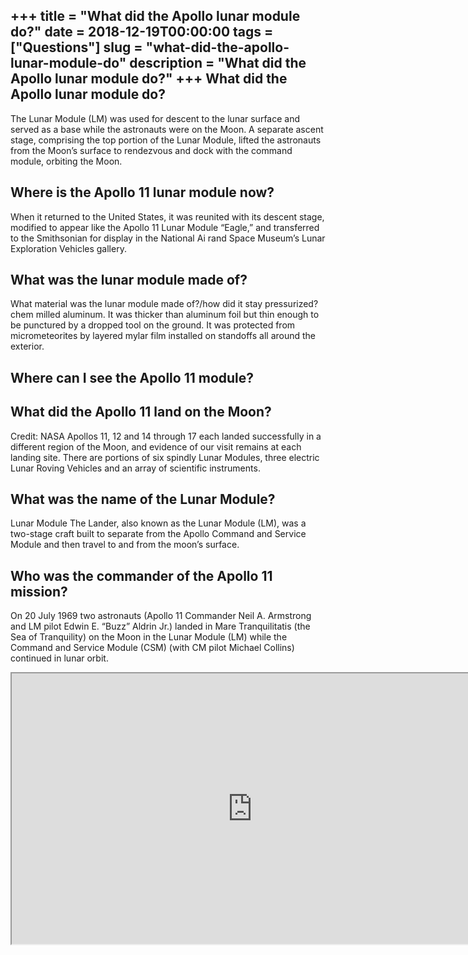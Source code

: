 +++
title = "What did the Apollo lunar module do?"
date = 2018-12-19T00:00:00
tags = ["Questions"]
slug = "what-did-the-apollo-lunar-module-do"
description = "What did the Apollo lunar module do?"
+++
What did the Apollo lunar module do?
------------------------------------

The Lunar Module (LM) was used for descent to the lunar surface and served as a base while the astronauts were on the Moon. A separate ascent stage, comprising the top portion of the Lunar Module, lifted the astronauts from the Moon’s surface to rendezvous and dock with the command module, orbiting the Moon.

Where is the Apollo 11 lunar module now?
----------------------------------------

When it returned to the United States, it was reunited with its descent stage, modified to appear like the Apollo 11 Lunar Module “Eagle,” and transferred to the Smithsonian for display in the National Ai rand Space Museum’s Lunar Exploration Vehicles gallery.

What was the lunar module made of?
----------------------------------

What material was the lunar module made of?/how did it stay pressurized? chem milled aluminum. It was thicker than aluminum foil but thin enough to be punctured by a dropped tool on the ground. It was protected from micrometeorites by layered mylar film installed on standoffs all around the exterior.

Where can I see the Apollo 11 module?
-------------------------------------

What did the Apollo 11 land on the Moon?
----------------------------------------

Credit: NASA Apollos 11, 12 and 14 through 17 each landed successfully in a different region of the Moon, and evidence of our visit remains at each landing site. There are portions of six spindly Lunar Modules, three electric Lunar Roving Vehicles and an array of scientific instruments.

What was the name of the Lunar Module?
--------------------------------------

Lunar Module The Lander, also known as the Lunar Module (LM), was a two-stage craft built to separate from the Apollo Command and Service Module and then travel to and from the moon’s surface.

Who was the commander of the Apollo 11 mission?
-----------------------------------------------

On 20 July 1969 two astronauts (Apollo 11 Commander Neil A. Armstrong and LM pilot Edwin E. “Buzz” Aldrin Jr.) landed in Mare Tranquilitatis (the Sea of Tranquility) on the Moon in the Lunar Module (LM) while the Command and Service Module (CSM) (with CM pilot Michael Collins) continued in lunar orbit.

<iframe allow="accelerometer; autoplay; clipboard-write; encrypted-media; gyroscope; picture-in-picture" allowfullscreen="" class="__youtube_prefs__  epyt-is-override  no-lazyload" data-no-lazy="1" data-origheight="433" data-origwidth="770" data-skipgform_ajax_framebjll="" height="433" id="_ytid_36876" loading="lazy" src="https://www.youtube.com/embed/dBHbLV7xEhc?enablejsapi=1&autoplay=0&cc_load_policy=0&cc_lang_pref=&iv_load_policy=1&loop=0&modestbranding=0&rel=1&fs=1&playsinline=0&autohide=2&theme=dark&color=red&controls=1&" title="YouTube player" width="770"></iframe>